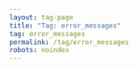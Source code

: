 ```yaml
---
layout: tag-page
title: "Tag: error_messages"
tag: error_messages
permalink: /tag/error_messages
robots: noindex
---
```

